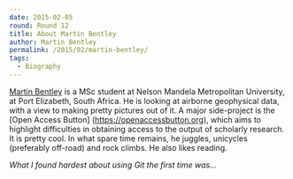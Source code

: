 ```yaml
---
date: 2015-02-05
round: Round 12
title: About Martin Bentley
author: Martin Bentley
permalink: /2015/02/martin-bentley/
tags:
  - Biography
---
```

[Martin Bentley](http://blog.martinb.za.net) is a MSc student at
Nelson Mandela Metropolitan University, at Port Elizabeth, South
Africa. He is looking at airborne geophysical data, with a view
to making pretty pictures out of it.
A major side-project is the [Open Access Button]
(https://openaccessbutton.org), which aims to highlight difficulties
in obtaining access to the output of scholarly research. It is pretty
cool.
In what spare time remains, he juggles, unicycles (preferably off-road)
and rock climbs. He also likes reading.

*What I found hardest about using Git the first time was...*
